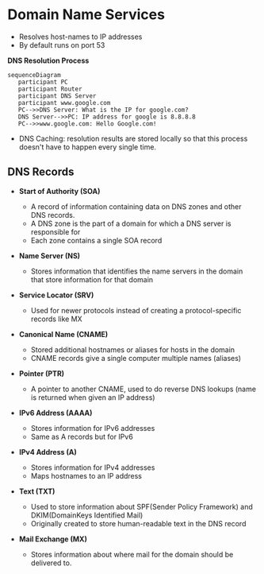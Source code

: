 # Domain Name Services

- Resolves host-names to IP addresses
- By default runs on port 53


**DNS Resolution Process**

```mermaid
sequenceDiagram
   participant PC
   participant Router
   participant DNS Server
   participant www.google.com
   PC-->>DNS Server: What is the IP for google.com?
   DNS Server-->>PC: IP address for google is 8.8.8.8
   PC-->>www.google.com: Hello Google.com!
```

- DNS Caching: resolution results are stored locally so that this process doesn't have to happen every single time.


## DNS Records

- **Start of Authority (SOA)**
  - A record of information containing data on DNS zones and other DNS records.
  - A DNS zone is the part of a domain for which a DNS server is responsible for
  - Each zone contains a single SOA record

- **Name Server (NS)**
  - Stores information that identifies the name servers in the domain that store information for that domain

- **Service Locator (SRV)**
  - Used for newer protocols instead of creating a protocol-specific records like MX

- **Canonical Name (CNAME)**
  - Stored additional hostnames or aliases for hosts in the domain
  - CNAME records give a single computer multiple names (aliases)

- **Pointer (PTR)**
  - A pointer to another CNAME, used to do reverse DNS lookups (name is returned when given an IP address)

- **IPv6 Address (AAAA)**
  - Stores information for IPv6 addresses
  - Same as A records but for IPv6

- **IPv4 Address (A)**
  - Stores information for IPv4 addresses
  - Maps hostnames to an IP address

- **Text (TXT)**
  - Used to store information about SPF(Sender Policy Framework) and DKIM(DomainKeys Identified Mail)
  - Originally created to store human-readable text in the DNS record

- **Mail Exchange (MX)**
  - Stores information about where mail for the domain should be delivered to.

